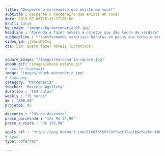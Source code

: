 ```yaml
---
title: "Desperte o marceneiro que existe em você!"
subtitle : Desperte o marceneiro que existe em você!
date: 2019-07-06T15:27:17+06:00
draft: false
bg_image: "images/bg-marcenaria-02.jpg"
headline : "Aprenda a fazer móveis e objetos que dão lucro de verdade"
subheadline : "transformando materiais baratos em peças que todos querem ter em casa"
video_id: jjWbcsDitsg
cta: Sim! Quero fazer móveis lucrativos!


square_image: "/images/marcenaria-square.jpg"
ebook_gif: /images/ebook-palete.gif
# course thumbnail
image: "images/thumb-marcenaria.jpg"
# taxonomy
category: "Marcenaria"
teacher: "Marcelo Aguilera"
duration : "164 aulas"
weekly : "75 horas"
de : "898,00"
projetos: 95

desconto : "70% de desconto"
preco_parcelado : "12x R$ 24,90"
preco_a_vista : "R$ 256,00"

apply_url : "https://pay.hotmart.com/E16036150Y?off=qt37up1h&checkoutMode=10"
# type
type: "ofertas"

---
```

